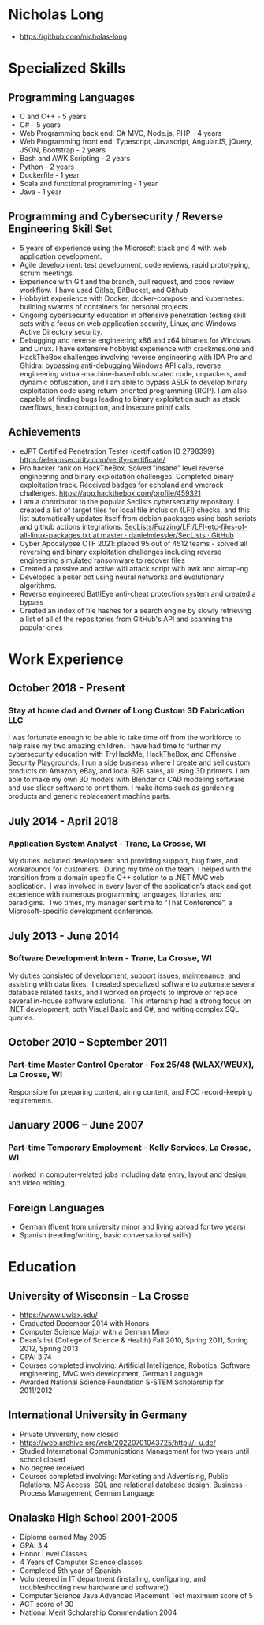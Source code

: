 # Nicholas Long
- https://github.com/nicholas-long

# Specialized Skills

## Programming Languages

- C and C++ - 5 years
- C# - 5 years
- Web Programming back end: C# MVC, Node.js, PHP - 4 years
- Web Programming front end: Typescript, Javascript, AngularJS, jQuery, JSON, Bootstrap - 2 years
- Bash and AWK Scripting - 2 years
- Python - 2 years
- Dockerfile - 1 year
- Scala and functional programming - 1 year
- Java - 1 year

## Programming and Cybersecurity / Reverse Engineering Skill Set

- 5 years of experience using the Microsoft stack and 4 with web application development.
- Agile development: test development, code reviews, rapid prototyping, scrum meetings.
- Experience with Git and the branch, pull request, and code review workflow.  I have used Gitlab, BitBucket, and Github
- Hobbyist experience with Docker, docker-compose, and kubernetes: building swarms of containers for personal projects
- Ongoing cybersecurity education in offensive penetration testing skill sets with a focus on web application security, Linux, and Windows Active Directory security.
- Debugging and reverse engineering x86 and x64 binaries for Windows and Linux. I have extensive hobbyist experience with crackmes.one and HackTheBox challenges involving reverse engineering with IDA Pro and Ghidra: bypassing anti-debugging Windows API calls, reverse engineering virtual-machine-based obfuscated code, unpackers, and dynamic obfuscation, and I am able to bypass ASLR to develop binary exploitation code using return-oriented programming (ROP). I am also capable of finding bugs leading to binary exploitation such as stack overflows, heap corruption, and insecure printf calls.

## Achievements

- eJPT Certified Penetration Tester (certification ID 2798399) https://elearnsecurity.com/verify-certificate/
- Pro hacker rank on HackTheBox. Solved "insane" level reverse engineering and binary exploitation challenges. Completed binary exploitation track. Received badges for echoland and vmcrack challenges. https://app.hackthebox.com/profile/459321
- I am a contributor to the popular Seclists cybersecurity repository. I created a list of target files for local file inclusion (LFI) checks, and this list automatically updates itself from debian packages using bash scripts and github actions integrations. [SecLists/Fuzzing/LFI/LFI-etc-files-of-all-linux-packages.txt at master · danielmiessler/SecLists · GitHub](https://github.com/danielmiessler/SecLists/blob/master/Fuzzing/LFI/LFI-etc-files-of-all-linux-packages.txt)
- Cyber Apocalypse CTF 2021: placed 95 out of 4512 teams - solved all reversing and binary exploitation challenges including reverse engineering simulated ransomware to recover files
- Created a passive and active wifi attack script with awk and aircap-ng
- Developed a poker bot using neural networks and evolutionary algorithms.
- Reverse engineered BattlEye anti-cheat protection system and created a bypass
- Created an index of file hashes for a search engine by slowly retrieving a list of all of the repositories from GitHub's API and scanning the popular ones

# Work Experience

## October 2018 - Present
### Stay at home dad and Owner of Long Custom 3D Fabrication LLC
I was fortunate enough to be able to take time off from the workforce to help raise my two amazing children. I have had time to further my cybersecurity education with TryHackMe, HackTheBox, and Offensive Security Playgrounds. I run a side business where I create and sell custom products on Amazon, eBay, and local B2B sales, all using 3D printers. I am able to make my own 3D models with Blender or CAD modeling software and use slicer software to print them.
I make items such as gardening products and generic replacement machine parts.

## July 2014 - April 2018
### Application System Analyst - Trane, La Crosse, WI
My duties included development and providing support, bug fixes, and workarounds for customers.  During my time on the team, I helped with the transition from a domain specific C++ solution to a .NET MVC web application.  I was involved in every layer of the application’s stack and got experience with numerous programming languages, libraries, and paradigms.  Two times, my manager sent me to “That Conference”, a Microsoft-specific development conference.

## July 2013 - June 2014

### Software Development Intern - Trane, La Crosse, WI

My duties consisted of development, support issues, maintenance, and assisting with data fixes.  I created specialized software to automate several database related tasks, and I worked on projects to improve or replace several in-house software solutions.  This internship had a strong focus on .NET development, both Visual Basic and C#, and writing complex SQL queries.

## October 2010 – September 2011

### Part-time Master Control Operator - Fox 25/48 (WLAX/WEUX), La Crosse, WI

Responsible for preparing content, airing content, and FCC record-keeping requirements.

## January 2006 – June 2007

### Part-time Temporary Employment - Kelly Services, La Crosse, WI

I worked in computer-related jobs including data entry, layout and design, and video editing.

## Foreign Languages

- German (fluent from university minor and living abroad for two years)
- Spanish (reading/writing, basic conversational skills)

# Education

## University of Wisconsin – La Crosse

- https://www.uwlax.edu/
- Graduated December 2014 with Honors
- Computer Science Major with a German Minor
- Dean’s list (College of Science & Health) Fall 2010, Spring 2011, Spring 2012, Spring 2013
- GPA: 3.74
- Courses completed involving: Artificial Intelligence, Robotics, Software engineering, MVC web development, German Language
- Awarded National Science Foundation S-STEM Scholarship for 2011/2012

## International University in Germany

- Private University, now closed
- https://web.archive.org/web/20220701043725/http://i-u.de/
- Studied International Communications Management for two years until school closed
- No degree received
- Courses completed involving: Marketing and Advertising, Public Relations, MS Access, SQL and relational database design, Business - Process Management, German Language

## Onalaska High School 2001-2005

- Diploma earned May 2005
- GPA: 3.4
- Honor Level Classes
- 4 Years of Computer Science classes
- Completed 5th year of Spanish
- Volunteered in IT department (installing, configuring, and troubleshooting new hardware and software))
- Computer Science Java Advanced Placement Test maximum score of 5
- ACT score of 30
- National Merit Scholarship Commendation 2004
